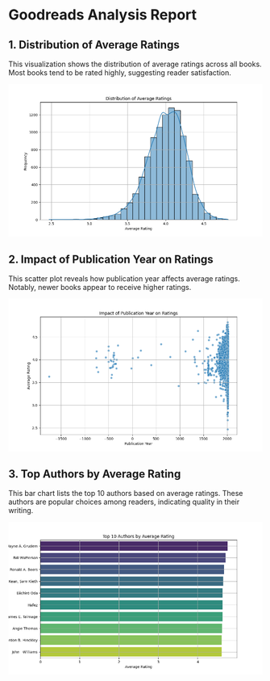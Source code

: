 # Goodreads Analysis Report

## 1. Distribution of Average Ratings
This visualization shows the distribution of average ratings across all books. Most books tend to be rated highly, suggesting reader satisfaction.

![Rating Distribution](rating_distribution.png)

## 2. Impact of Publication Year on Ratings
This scatter plot reveals how publication year affects average ratings. Notably, newer books appear to receive higher ratings.

![Publication Year vs Ratings](publication_year_vs_ratings.png)

## 3. Top Authors by Average Rating
This bar chart lists the top 10 authors based on average ratings. These authors are popular choices among readers, indicating quality in their writing.

![Top Authors by Average Rating](top_authors_average_rating.png)
